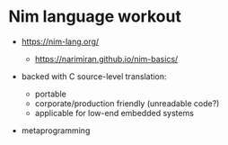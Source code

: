# Nim language workout

* https://nim-lang.org/
  * https://narimiran.github.io/nim-basics/

* backed with C source-level translation:
  * portable
  * corporate/production friendly (unreadable code?)
  * applicable for low-end embedded systems
* metaprogramming
